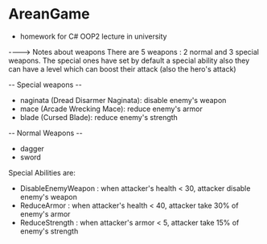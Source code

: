 # AreanGame
- homework for C# OOP2 lecture in university

----> Notes about weapons
There are 5 weapons : 2 normal and 3 special weapons. The special ones have set by default a special ability also they can have a level which can boost their attack (also the hero's attack)


-- Special weapons --
- naginata (Dread Disarmer Naginata): disable enemy's weapon
- mace (Arcade Wrecking Mace): reduce enemy's armor
- blade (Cursed Blade): reduce enemy's strength

-- Normal Weapons --
- dagger
- sword

Special Abilities are:
- DisableEnemyWeapon : when attacker's health < 30, attacker disable enemy's weapon
- ReduceArmor : when attacker's health < 40, attacker take 30% of enemy's armor 
- ReduceStrength :  when attacker's armor < 5, attacker take 15% of enemy's strength 
 

